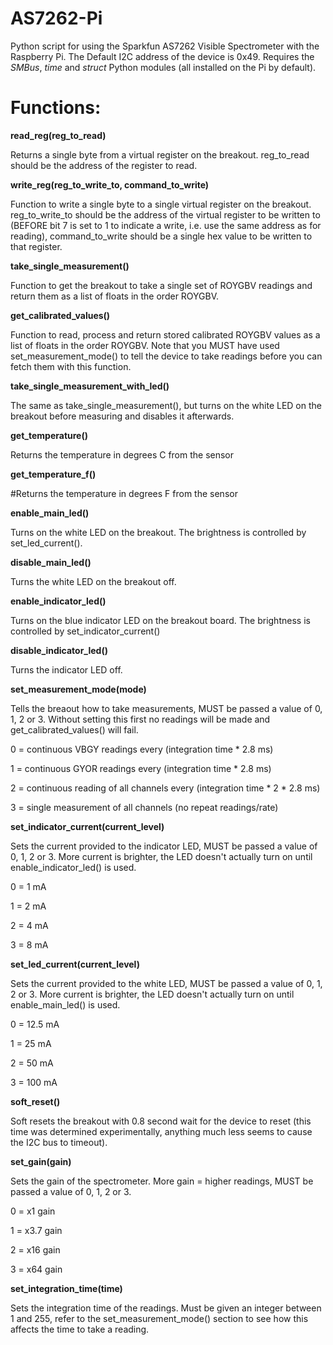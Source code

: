# AS7262-Pi
Python script for using the Sparkfun AS7262 Visible Spectrometer with the Raspberry Pi.  The Default I2C address of the device is 0x49.  Requires the *SMBus*, *time* and *struct* Python modules (all installed on the Pi by default).

# Functions:

**read_reg(reg_to_read)**

Returns a single byte from a virtual register on the breakout.  reg_to_read should be the address of the register to read.


**write_reg(reg_to_write_to, command_to_write)**

Function to write a single byte to a single virtual register on the breakout.  reg_to_write_to should be the address of the virtual register to be written to (BEFORE bit 7 is set to 1 to indicate a write, i.e. use the same address as for reading), command_to_write should be a single hex value to be written to that register.


**take_single_measurement()**

Function to get the breakout to take a single set of ROYGBV readings and return them as a list of floats in the order ROYGBV.


**get_calibrated_values()**

Function to read, process and return stored calibrated ROYGBV values as a list of floats in the order ROYGBV.  Note that you MUST have used set_measurement_mode() to tell the device to take readings before you can fetch them with this function.


**take_single_measurement_with_led()**

The same as take_single_measurement(), but turns on the white LED on the breakout before measuring and disables it afterwards.

**get_temperature()**

Returns the temperature in degrees C from the sensor


**get_temperature_f()**

#Returns the temperature in degrees F from the sensor


**enable_main_led()**

Turns on the white LED on the breakout.  The brightness is controlled by set_led_current().


**disable_main_led()**

Turns the white LED on the breakout off.


**enable_indicator_led()**

Turns on the blue indicator LED on the breakout board.  The brightness is controlled by set_indicator_current()


**disable_indicator_led()**

Turns the indicator LED off.


**set_measurement_mode(mode)**

Tells the breaout how to take measurements, MUST be passed a value of 0, 1, 2 or 3.  Without setting this first no readings will be made and get_calibrated_values() will fail.

0 = continuous VBGY readings every (integration time * 2.8 ms)

1 = continuous GYOR readings every (integration time * 2.8 ms)

2 = continuous reading of all channels every (integration time * 2 * 2.8 ms)

3 = single measurement of all channels (no repeat readings/rate)


**set_indicator_current(current_level)**

Sets the current provided to the indicator LED, MUST be passed a value of 0, 1, 2 or 3.  More current is brighter, the LED doesn't actually turn on until enable_indicator_led() is used.

0 = 1 mA 

1 = 2 mA

2 = 4 mA

3 = 8 mA
	

**set_led_current(current_level)**

Sets the current provided to the white LED, MUST be passed a value of 0, 1, 2 or 3.  More current is brighter, the LED doesn't actually turn on until enable_main_led() is used.

0 = 12.5 mA 

1 = 25 mA

2 = 50 mA

3 = 100 mA


**soft_reset()**

Soft resets the breakout with 0.8 second wait for the device to reset (this time was determined experimentally, anything much less seems to cause the I2C bus to timeout).


**set_gain(gain)**

Sets the gain of the spectrometer.  More gain = higher readings, MUST be passed a value of 0, 1, 2 or 3.

0 = x1   gain

1 = x3.7 gain

2 = x16  gain

3 = x64  gain


**set_integration_time(time)**

Sets the integration time of the readings.  Must be given an integer between 1 and 255, refer to the set_measurement_mode() section to see how this affects the time to take a reading.
